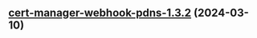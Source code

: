 

## [cert-manager-webhook-pdns-1.3.2](https://github.com/cyr-ius/truenas-charts/compare/cert-manager-webhook-pdns-1.3.1...cert-manager-webhook-pdns-1.3.2) (2024-03-10)

